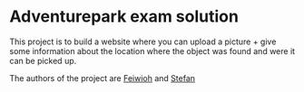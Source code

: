 # Adventurepark exam solution

This project is to build a website where you can upload a picture + give some 
information about the location where the object was found and were it can be 
picked up.

The authors of the project are
[Feiwioh](https://github.com/Feiwioh) and
[Stefan](https://github.com/stefanjb-it)

